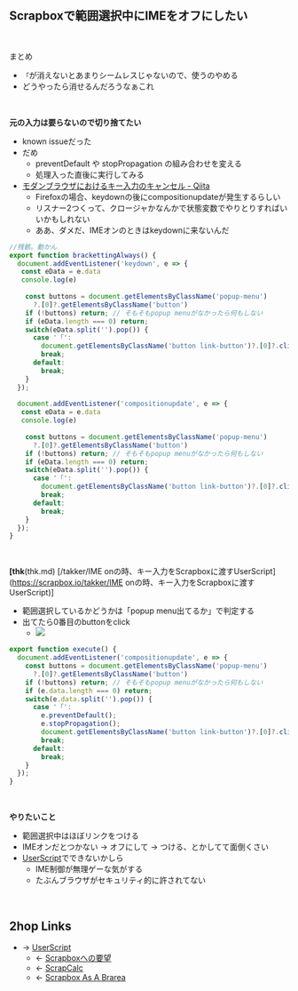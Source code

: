 ## Scrapboxで範囲選択中にIMEをオフにしたい
<br>

まとめ

- `「`が消えないとあまりシームレスじゃないので、使うのやめる
- どうやったら消せるんだろうなぁこれ

<br>

**元の入力は要らないので切り捨てたい**

- known issueだった
- だめ
    - preventDefault や stopPropagation の組み合わせを変える
    - 処理入った直後に実行してみる
- [モダンブラウザにおけるキー入力のキャンセル - Qiita](https://qiita.com/pochman/items/b99c835bf598810d3c18)
    - Firefoxの場合、keydownの後にcompositionupdateが発生するらしい
    - リスナー2つくって、クロージャかなんかで状態変数でやりとりすればいいかもしれない
    - ああ、ダメだ、IMEオンのときはkeydownに来ないんだ

```js
//残骸。動かん
export function brackettingAlways() {
  document.addEventListener('keydown', e => {
   const eData = e.data
   console.log(e)
   
    const buttons = document.getElementsByClassName('popup-menu')
      ?.[0]?.getElementsByClassName('button')
    if (!buttons) return; // そもそもpopup menuがなかったら何もしない
    if (eData.length === 0) return;
    switch(eData.split('').pop()) {
      case '「':
        document.getElementsByClassName('button link-button')?.[0]?.click();
        break;
      default:
        break;
    }
  });
  
  document.addEventListener('compositionupdate', e => {
   const eData = e.data
   console.log(e)
   
    const buttons = document.getElementsByClassName('popup-menu')
      ?.[0]?.getElementsByClassName('button')
    if (!buttons) return; // そもそもpopup menuがなかったら何もしない
    if (eData.length === 0) return;
    switch(eData.split('').pop()) {
      case '「':
        document.getElementsByClassName('button link-button')?.[0]?.click();
        break;
      default:
        break;
    }
  });
}
```

<br>

**[thk**(thk.md) [/takker/IME onの時、キー入力をScrapboxに渡すUserScript](https://scrapbox.io/takker/IME onの時、キー入力をScrapboxに渡すUserScript)]

- 範囲選択しているかどうかは「popup menu出てるか」で判定する
- 出てたら0番目のbuttonをclick
    - <a href="https://gyazo.com/c8698086e75e00dff4f9f2deb5ced683" target="_blank" rel="noopener noreferrer">![](https://gyazo.com/c8698086e75e00dff4f9f2deb5ced683/raw)</a>

```js
export function execute() {
  document.addEventListener('compositionupdate', e => {
    const buttons = document.getElementsByClassName('popup-menu')
      ?.[0]?.getElementsByClassName('button')
    if (!buttons) return; // そもそもpopup menuがなかったら何もしない
    if (e.data.length === 0) return;
    switch(e.data.split('').pop()) {
      case '「':
        e.preventDefault();
        e.stopPropagation();
        document.getElementsByClassName('button link-button')?.[0]?.click();
        break;
      default:
        break;
    }
  });
} 
```

<br>

**やりたいこと**

- 範囲選択中はほぼリンクをつける
- IMEオンだとつかない → オフにして → つける、とかしてて面倒くさい
- [UserScript](UserScript.md)でできないかしら
    - IME制御が無理ゲーな気がする
    - たぶんブラウザがセキュリティ的に許されてない

<br>

## 2hop Links
- → [UserScript](UserScript.md)
    - ← [Scrapboxへの要望](Scrapboxへの要望.md)
    - ← [ScrapCalc](ScrapCalc.md)
    - ← [Scrapbox As A Brarea](Scrapbox_As_A_Brarea.md)
